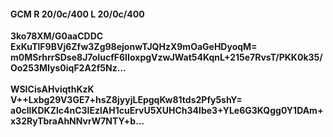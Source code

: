 #### GCM R 20/0c/400 L 20/0c/400
**3ko78XM/G0aaCDDC**<br/>**ExKuTlF9BVj6Zfw3Zg98ejonwTJQHzX9mOaGeHDyoqM=**<br/>**m0MSrhrrSDse8J7oIucfF6IIoxpgVzwJWat54KqnL+215e7RvsT/PKK0k35/Oo253MIys0iqF2A2f5Nz...**<br/><br/>
**WSICisAHviqthKzK**<br/>**V++Lxbg29V3GE7+hsZ8jyyjLEpgqKw81tds2Pfy5shY=**<br/>**a0cllKDKZlc4nC3IEzlAH1cuErvU5XUHCh34lbe3+YLe6G3KQgg0Y1DAm+x32RyTbraAhNNvrW7NTY+b...**